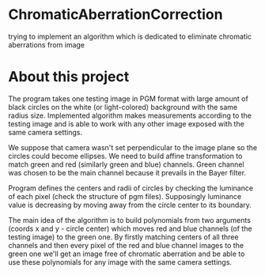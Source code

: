 # ChromaticAberrationCorrection
trying to implement an algorithm which is dedicated to eliminate chromatic aberrations from image


# About this project

The program takes one testing image in PGM format with large amount of black circles on the white (or light-colored) background with the same radius size. Implemented 
algorithm makes measurements according to the testing image and is able to work with any other image exposed with the same camera settings. 

We suppose that camera wasn't set perpendicular to the image plane so the circles could become ellipses. We need to build affine transformation 
to match green and red (similarly green and blue) channels. Green channel was chosen to be the main channel because it prevails in the Bayer filter.

Program defines the centers and radii of circles by checking the luminance of each pixel (check the structure of pgm files). Supposingly luminance value is 
decreasing by moving away from the circle center to its boundary.

The main idea of the algorithm is to build polynomials from two arguments (coords x and y - circle center) which moves red and blue channels (of the testing image)
to the green one. By firstly matching centers of all three channels and then every pixel of the red and blue channel images to the green one we'll get an image free 
of chromatic aberration and be able to use these polynomials for any image with the same camera settings.




